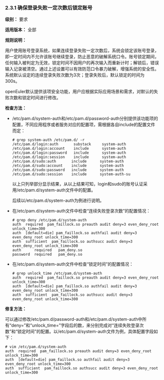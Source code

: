### 2.3.1 确保登录失败一定次数后锁定账号

**级别：** 要求

**适用版本：** 全部

**规则说明：** 

用户使用账号登录系统，如果连续登录失败一定次数后，系统会锁定该账号登录，即一定时间内不允许该账号继续登录，防止恶意的破解系统口令。账号锁定期间，任何输入被判定为无效，锁定时间不因用户的再次输入而重新计时；解锁后，错误输入记录被清空。通过上述设置可以有效防范口令暴力破解，增强系统的安全性。系统默认设定的连续登录失败次数为3次；登录失败后，默认锁定的时间为300s。

openEuler默认提供该项安全功能，用户应根据实际应用场景和需求，对默认的失败次数和锁定时间进行修改。

**检查方法：**

- /etc/pam.d/system-auth和/etc/pam.d/password-auth分别提供该功能项的配置，不同应用程序或者服务对应的配置项，需根据各自include的配置文件而定：

  ```
  # grep system-auth /etc/pam.d/ -r
  /etc/pam.d/login:auth       substack     system-auth
  /etc/pam.d/login:account    include      system-auth
  /etc/pam.d/login:password   include      system-auth
  /etc/pam.d/login:session    include      system-auth
  /etc/pam.d/sudo:auth       include      system-auth
  /etc/pam.d/sudo:account    include      system-auth
  /etc/pam.d/sudo:password   include      system-auth
  /etc/pam.d/sudo:session    include      system-auth-su
  ```

  以上只列举部分显示结果，从以上结果可知，login和sudo的账号认证采用/etc/pam.d/system-auth文件中的配置。

  后续以/etc/pam.d/system-auth为例进行说明。

- 在/etc/pam.d/system-auth文件中检查“连续失败登录次数”的配置情况：

  ```
  # grep deny /etc/pam.d/system-auth
  auth  required  pam_faillock.so preauth audit deny=3 even_deny_root unlock_time=300
  auth  [default=die] pam_faillock.so authfail audit deny=3 even_deny_root unlock_time=300
  auth  sufficient  pam_faillock.so authsucc audit deny=3 even_deny_root unlock_time=300
  auth      required   pam_deny.so
  password  required   pam_deny.so
  ```

- 在/etc/pam.d/system-auth文件中检查“锁定时间”的配置情况：

  ```
  # grep unlock_time /etc/pam.d/system-auth
  auth  required  pam_faillock.so preauth audit deny=3 even_deny_root unlock_time=300
  auth  [default=die] pam_faillock.so authfail audit deny=3 even_deny_root unlock_time=300
  auth  sufficient  pam_faillock.so authsucc audit deny=3 even_deny_root unlock_time=300
  ```

**修复方法：**

可以通过修改/etc/pam.d/password-auth和/etc/pam.d/system-auth中所有“deny=”和“unlock_time=”字段后的数，来分别完成对“连续失败登录次数”和“锁定时间”的配置。以/etc/pam.d/system-auth文件为例，具体配置字段如下：

```
# vim /etc/pam.d/system-auth
auth  required  pam_faillock.so preauth audit deny=3 even_deny_root unlock_time=300
auth  [default=die] pam_faillock.so authfail audit deny=3 even_deny_root unlock_time=300
auth  sufficient  pam_faillock.so authsucc audit deny=3 even_deny_root unlock_time=300
```